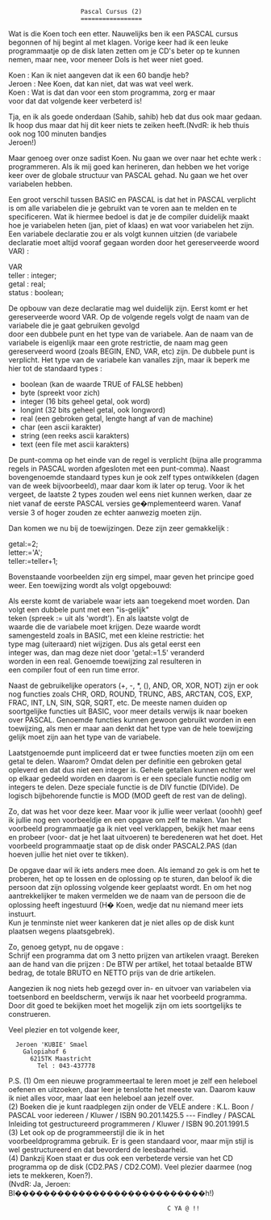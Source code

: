                         Pascal Cursus (2)                       
                        =================                       
                                                                
                                                                
 Wat is die Koen toch een etter. Nauwelijks ben ik  een  PASCAL 
 cursus begonnen of hij begint al met klagen. Vorige  keer  had 
 ik een leuke programmaatje op de disk laten zetten om  je  CD's
 beter op te kunnen nemen, maar nee, voor meneer  Dols  is  het 
 weer niet goed.                                                
                                                                
 Koen   : Kan ik niet aangeven dat ik een 60 bandje heb?        
 Jeroen : Nee Koen, dat kan niet, dat was wat veel werk.        
 Koen   : Wat is dat dan voor een stom programma, zorg er maar  
          voor dat dat volgende keer verbeterd is!              
                                                                
 Tja, en ik als goede onderdaan (Sahib, sahib) heb dat dus  ook 
 maar gedaan. Ik hoop dus maar dat hij dit keer niets te zeiken 
 heeft.(NvdR: ik heb thuis ook nog 100 minuten bandjes          
 Jeroen!)                                                       
                                                                
 Maar genoeg over onze sadist Koen. Nu gaan we  over  naar  het 
 echte werk : programmeren. Als ik mij goed kan herineren,  dan 
 hebben we het vorige keer over de globale structuur van PASCAL 
 gehad. Nu gaan we het over variabelen hebben.                  
                                                                
 Een groot verschil tussen BASIC en PASCAL is dat het in PASCAL 
 verplicht is om alle variabelen die je gebruikt van  te  voren 
 aan te melden en te specificeren. Wat ik hiermee bedoel is dat 
 je de compiler duidelijk maakt hoe je variabelen  heten  (jan, 
 piet of klaas) en wat voor variabelen het zijn. Een  variabele 
 declaratie zou er  als  volgt  kunnen  uitzien  (de  variabele 
 declaratie  moet  altijd  vooraf  gegaan   worden   door   het 
 gereserveerde woord VAR) :                                     
                                                                
   VAR                                                          
     teller : integer;                                          
     getal  : real;                                             
     status : boolean;                                          
                                                                
 De opbouw van deze declaratie mag wel  duidelijk  zijn.  Eerst 
 komt er het gereserveerde woord VAR.  Op  de  volgende  regels 
 volgt de naam van de variabele die je gaat  gebruiken gevolgd  
 door een dubbele punt en het type van  de  variabele.  Aan  de 
 naam van de variabele is eigenlijk maar een grote  restrictie, 
 de naam mag geen gereserveerd woord (zoals  BEGIN,  END,  VAR, 
 etc) zijn. De dubbele punt  is  verplicht.  Het  type  van  de 
 variabele kan vanalles zijn, maar ik beperk  me  hier  tot  de 
 standaard types :                                              
                                                                
 - boolean (kan de waarde TRUE of FALSE hebben)                 
 - byte (spreekt voor zich)                                     
 - integer (16 bits geheel getal, ook word)                     
 - longint (32 bits geheel getal, ook longword)                 
 - real (een gebroken getal, lengte hangt af van de machine)    
 - char (een ascii karakter)                                    
 - string (een reeks ascii karakters)                           
 - text (een file met ascii karakters)                          
                                                                
 De punt-comma op het einde van de regel  is  verplicht  (bijna 
 alle programma regels in  PASCAL  worden  afgesloten  met  een 
 punt-comma). Naast bovengenoemde standaard types  kun  je  ook 
 zelf types ontwikkelen (dagen van de week bijvoorbeeld),  maar 
 daar kom ik later op terug. Voor ik het vergeet, de laatste  2 
 types zouden wel eens niet kunnen werken, daar ze  niet  vanaf 
 de eerste PASCAL versies ge�mplementeerd waren. Vanaf versie 3 
 of hoger zouden ze echter aanwezig moeten zijn.                
                                                                
 Dan  komen  we  nu  bij  de  toewijzingen.  Deze   zijn   zeer 
 gemakkelijk :                                                  
                                                                
   getal:=2;                                                    
   letter:='A';                                                 
   teller:=teller+1;                                            
                                                                
 Bovenstaande voorbeelden  zijn  erg  simpel,  maar  geven  het 
 principe goed weer. Een toewijzing wordt als volgt opgebouwd:  
                                                                
 Als eerste komt de variabele  waar  iets  aan  toegekend  moet 
 worden. Dan volgt  een  dubbele  punt  met  een "is-gelijk"    
 teken (spreek := uit als 'wordt'). En als laatste  volgt  de   
 waarde die de variabele moet krijgen. Deze waarde wordt        
 samengesteld zoals in BASIC, met een  kleine restrictie:  het  
 type  mag (uiteraard) niet wijzigen. Dus als getal  eerst een  
 integer was, dan mag deze niet door 'getal:=1.5' veranderd     
 worden  in een real. Genoemde toewijzing zal resulteren in     
 een compiler fout of een run time error.                       
                                                                
 Naast de gebruikelijke operators (+, -, *, (), AND,  OR,  XOR, 
 NOT) zijn er ook nog functies zoals CHR,  ORD,  ROUND,  TRUNC, 
 ABS, ARCTAN, COS, EXP, FRAC, INT, LN, SIN, SQR, SQRT, etc.  De 
 meeste namen duiden op soortgelijke functies uit  BASIC,  voor 
 meer details verwijs ik  naar  boeken  over  PASCAL.  Genoemde 
 functies kunnen gewoon gebruikt worden in een toewijzing,  als 
 men er maar aan denkt dat het  type  van  de  hele  toewijzing 
 gelijk moet zijn aan het type van de variabele.                
                                                                
 Laatstgenoemde punt impliceerd dat  er  twee  functies  moeten 
 zijn om een getal te delen. Waarom? Omdat delen per  definitie 
 een gebroken getal opleverd en dat dus niet  een  integer  is. 
 Gehele getallen kunnen echter wel op elkaar gedeeld worden  en 
 daarom is er een speciale functie nodig om integers te  delen. 
 Deze speciale functie is de DIV functie (DIVide).  De  logisch 
 bijbehorende functie is MOD (MOD geeft de rest van de deling). 
                                                                
 Zo, dat was het voor deze  keer.  Maar  voor  ik  jullie  weer 
 verlaat (ooohh) geef ik jullie  nog  een  voorbeeldje  en  een 
 opgave om zelf te maken. Van het voorbeeld programmaatje ga  ik
 niet veel verklappen, bekijk het maar eens  en  probeer (voor- 
 dat je het laat uitvoeren) te beredeneren wat  het  doet.  Het 
 voorbeeld programmaatje staat op de disk onder PASCAL2.PAS (dan
 hoeven jullie het niet over te tikken).                        
                                                                
 De opgave daar wil ik iets anders mee doen. Als iemand zo  gek 
 is om het te proberen, het op te lossen en de oplossing op  te 
 sturen, dan beloof ik die persoon dat zijn oplossing  volgende 
 keer geplaatst wordt. En om het nog  aantrekkelijker  te  maken
 vermelden we de naam van de persoon  die  de  oplossing  heeft 
 ingestuurd (H� Koen, wedje dat nu niemand meer iets instuurt.  
 Kun je tenminste niet weer kankeren dat je niet  alles  op  de 
 disk kunt plaatsen wegens plaatsgebrek).                       
                                                                
 Zo, genoeg getypt, nu de opgave :                              
 Schrijf een programma dat om 3  netto  prijzen  van  artikelen 
 vraagt. Bereken aan de hand van  die  prijzen  :  De  BTW  per 
 artikel, het totaal betaalde BTW bedrag, de  totale  BRUTO  en 
 NETTO prijs van de drie artikelen.                             
                                                                
 Aangezien ik nog niets heb  gezegd  over  in-  en  uitvoer  van
 variabelen via toetsenbord en beeldscherm, verwijs ik naar het 
 voorbeeld programma.  Door  dit  goed  te  bekijken  moet  het 
 mogelijk zijn om iets soortgelijks te construeren.             
                                                                
 Veel plezier en tot volgende keer,                             
                                                                
      Jeroen 'KUBIE' Smael                                      
        Galopiahof 6                                            
          6215TK Maastricht                                     
            Tel : 043-437778                                    
                                                                
 P.S. (1) Om een nieuwe programmeertaal te leren moet  je  zelf 
          een heleboel  oefenen  en  uitzoeken,  daar  leer  je 
          tenslotte het meeste van. Daarom kauw ik  niet  alles 
          voor, maar laat een heleboel aan jezelf over.         
      (2) Boeken die je kunt  raadplegen  zijn  onder  de  VELE 
          andere : K.L. Boon / PASCAL voor iedereen / Kluwer  / 
          ISBN 90.201.1425.5 --- Findley / PASCAL Inleiding tot 
          gestructureerd   programmeren   /   Kluwer   /   ISBN 
          90.201.1991.5                                         
      (3) Let  ook  op  de  programmeerstijl  die  ik  in  het  
          voorbeeldprogramma  gebruik.  Er  is  geen  standaard 
          voor, maar mijn stijl is wel  gestructureerd  en  dat 
          bevorderd de leesbaarheid.                            
      (4) Dankzij Koen staat er dus ook een  verbeterde  versie 
          van het CD programma op de disk (CD2.PAS /  CD2.COM). 
          Veel plezier daarmee (nog iets te mekkeren, Koen?).   
          (NvdR: Ja, Jeroen: Bl���������������������������h!)   
                                                                
                                                C YA @ !!      
